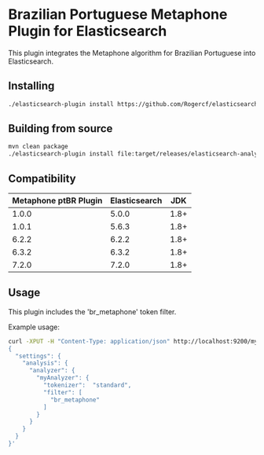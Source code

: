 Brazilian Portuguese Metaphone Plugin for Elasticsearch
========================================

This plugin integrates the Metaphone algorithm for Brazilian Portuguese into Elasticsearch.

## Installing

```sh
./elasticsearch-plugin install https://github.com/Rogercf/elasticsearch-analysis-metaphone_ptBR/releases/download/7.2.0/elasticsearch-analysis-metaphone_ptBR-7.2.0.zip
```

## Building from source

```bash
mvn clean package
./elasticsearch-plugin install file:target/releases/elasticsearch-analysis-metaphone_ptBR-7.2.0.zip
```

## Compatibility

|Metaphone ptBR Plugin|Elasticsearch|JDK
|---|---|---|
| 1.0.0|5.0.0|1.8+|
| 1.0.1|5.6.3|1.8+|
| 6.2.2|6.2.2|1.8+|
| 6.3.2|6.3.2|1.8+|
| 7.2.0|7.2.0|1.8+|

## Usage

This plugin includes the 'br_metaphone' token filter. 

Example usage:

```bash
curl -XPUT -H "Content-Type: application/json" http://localhost:9200/myIndex -d '
{
  "settings": {
    "analysis": {
      "analyzer": {
        "myAnalyzer": {
          "tokenizer":  "standard",
          "filter": [
            "br_metaphone"
          ]
        }
      }
    }
  }
}'
```
